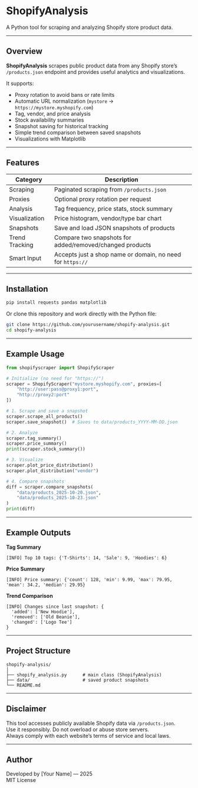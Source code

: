 # ShopifyAnalysis

A Python tool for scraping and analyzing Shopify store product data.

---

## Overview

**ShopifyAnalysis** scrapes public product data from any Shopify store’s `/products.json` endpoint and provides useful analytics and visualizations.

It supports:
- Proxy rotation to avoid bans or rate limits  
- Automatic URL normalization (`mystore` → `https://mystore.myshopify.com`)  
- Tag, vendor, and price analysis  
- Stock availability summaries  
- Snapshot saving for historical tracking  
- Simple trend comparison between saved snapshots  
- Visualizations with Matplotlib  

---

## Features

| Category | Description |
|-----------|-------------|
| Scraping | Paginated scraping from `/products.json` |
| Proxies | Optional proxy rotation per request |
| Analysis | Tag frequency, price stats, stock summary |
| Visualization | Price histogram, vendor/type bar chart |
| Snapshots | Save and load JSON snapshots of products |
| Trend Tracking | Compare two snapshots for added/removed/changed products |
| Smart Input | Accepts just a shop name or domain, no need for `https://` |

---

## Installation

```bash
pip install requests pandas matplotlib
```

Or clone this repository and work directly with the Python file:

```bash
git clone https://github.com/yourusername/shopify-analysis.git
cd shopify-analysis
```

---

## Example Usage

```python
from shopifyscraper import ShopifyScraper

# Initialize (no need for "https://")
scraper = ShopifyScraper("mystore.myshopify.com", proxies=[
    "http://user:pass@proxy1:port",
    "http://proxy2:port"
])

# 1. Scrape and save a snapshot
scraper.scrape_all_products()
scraper.save_snapshot()  # Saves to data/products_YYYY-MM-DD.json

# 2. Analyze
scraper.tag_summary()
scraper.price_summary()
print(scraper.stock_summary())

# 3. Visualize
scraper.plot_price_distribution()
scraper.plot_distribution("vendor")

# 4. Compare snapshots
diff = scraper.compare_snapshots(
    "data/products_2025-10-20.json",
    "data/products_2025-10-23.json"
)
print(diff)
```

---

## Example Outputs

**Tag Summary**
```
[INFO] Top 10 tags: {'T-Shirts': 14, 'Sale': 9, 'Hoodies': 6}
```

**Price Summary**
```
[INFO] Price summary: {'count': 128, 'min': 9.99, 'max': 79.95, 'mean': 34.2, 'median': 29.95}
```

**Trend Comparison**
```
[INFO] Changes since last snapshot: {
  'added': ['New Hoodie'],
  'removed': ['Old Beanie'],
  'changed': ['Logo Tee']
}
```

---

## Project Structure

```
shopify-analysis/
│
├── shopify_analysis.py      # main class (ShopifyAnalysis)
├── data/                    # saved product snapshots
└── README.md
```

---

## Disclaimer

This tool accesses publicly available Shopify data via `/products.json`.  
Use it responsibly. Do not overload or abuse store servers.  
Always comply with each website’s terms of service and local laws.

---

## Author

Developed by [Your Name] — 2025  
MIT License